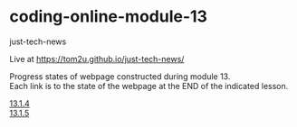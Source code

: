 # coding-online-module-13

just-tech-news  

Live at https://tom2u.github.io/just-tech-news/  

Progress states of webpage constructed during module 13.  
Each link is to the state of the webpage at the END of the indicated lesson.  

[13.1.4](https://github.com/tom2u/coding-online-module-13/tree/master/13.1.4)  
[13.1.5](https://github.com/tom2u/coding-online-module-13/tree/master/13.1.5)  
